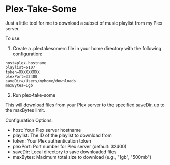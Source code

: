 Plex-Take-Some
===============

Just a little tool for me to download a subset of music playlist from my Plex server.

To use:

1. Create a .plextakesomerc file in your home directory with the following configuration:

```
host=plex.hostname
playlist=6107
token=XXXXXXXXX
plexPort=32400
saveDir=/Users/myhome/downloads
maxBytes=1gb
```

2. Run plex-take-some

This will download files from your Plex server to the specified saveDir, up to the maxBytes limit.

Configuration Options:
- host: Your Plex server hostname
- playlist: The ID of the playlist to download from
- token: Your Plex authentication token
- plexPort: Port number for Plex server (default: 32400)
- saveDir: Local directory to save downloaded files
- maxBytes: Maximum total size to download (e.g., "1gb", "500mb")
